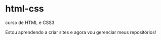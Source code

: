 # html-css
 curso de HTML e CSS3

Estou aprendendo a criar sites e agora vou gerenciar meus repositórios!
